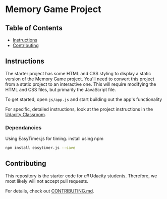 # Memory Game Project

## Table of Contents

* [Instructions](#instructions)
* [Contributing](#contributing)

## Instructions

The starter project has some HTML and CSS styling to display a static version of the Memory Game project. You'll need to convert this project from a static project to an interactive one. This will require modifying the HTML and CSS files, but primarily the JavaScript file.

To get started, open `js/app.js` and start building out the app's functionality

For specific, detailed instructions, look at the project instructions in the [Udacity Classroom](https://classroom.udacity.com/me).

### Dependancies
Using EasyTimer.js for timing.  install using npm
``` bash
npm install easytimer.js --save
```

## Contributing

This repository is the starter code for _all_ Udacity students. Therefore, we most likely will not accept pull requests.

For details, check out [CONTRIBUTING.md](CONTRIBUTING.md).
